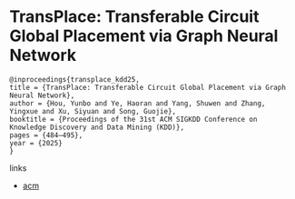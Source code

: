 # TransPlace: Transferable Circuit Global Placement via Graph Neural Network

```
@inproceedings{transplace_kdd25,
title = {TransPlace: Transferable Circuit Global Placement via Graph Neural Network},
author = {Hou, Yunbo and Ye, Haoran and Yang, Shuwen and Zhang, Yingxue and Xu, Siyuan and Song, Guojie},
booktitle = {Proceedings of the 31st ACM SIGKDD Conference on Knowledge Discovery and Data Mining (KDD)},
pages = {484–495},
year = {2025}
}
```

links
- [acm](https://dl.acm.org/doi/10.1145/3690624.3709185)
